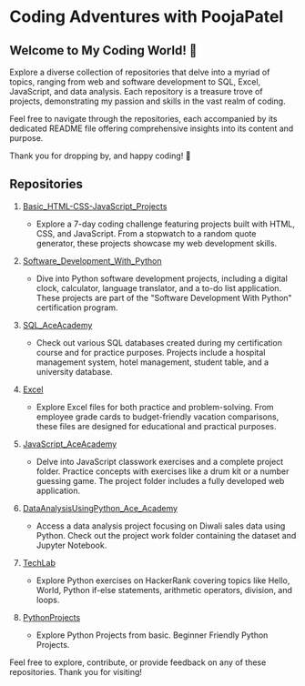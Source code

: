 # Coding Adventures with PoojaPatel

## Welcome to My Coding World! 🚀

Explore a diverse collection of repositories that delve into a myriad of topics, ranging from web and software development to SQL, Excel, JavaScript, and data analysis. Each repository is a treasure trove of projects, demonstrating my passion and skills in the vast realm of coding.

Feel free to navigate through the repositories, each accompanied by its dedicated README file offering comprehensive insights into its content and purpose.

Thank you for dropping by, and happy coding! 🌟


## Repositories

1. [Basic_HTML-CSS-JavaScript_Projects](https://github.com/PoojaPatel1712/Basic_HTML-CSS-JavaScript_Projects)
   - Explore a 7-day coding challenge featuring projects built with HTML, CSS, and JavaScript. From a stopwatch to a random quote generator, these projects showcase my web development skills.
   
2. [Software_Development_With_Python](https://github.com/PoojaPatel1712/Software_Development_With_Python)
   - Dive into Python software development projects, including a digital clock, calculator, language translator, and a to-do list application. These projects are part of the "Software Development With Python" certification program.

3. [SQL_AceAcademy](https://github.com/PoojaPatel1712/SQL_AceAcademy)
   - Check out various SQL databases created during my certification course and for practice purposes. Projects include a hospital management system, hotel management, student table, and a university database.

4. [Excel](https://github.com/PoojaPatel1712/Excel)
   - Explore Excel files for both practice and problem-solving. From employee grade cards to budget-friendly vacation comparisons, these files are designed for educational and practical purposes.

5. [JavaScript_AceAcademy](https://github.com/PoojaPatel1712/JavaScript_AceAcademy)
   - Delve into JavaScript classwork exercises and a complete project folder. Practice concepts with exercises like a drum kit or a number guessing game. The project folder includes a fully developed web application.

6. [DataAnalysisUsingPython_Ace_Academy](https://github.com/PoojaPatel1712/DataAnalysisUsingPython_Ace_Academy)
   - Access a data analysis project focusing on Diwali sales data using Python. Check out the project work folder containing the dataset and Jupyter Notebook.

7. [TechLab](https://github.com/PoojaPatel1712/TechLab)
   - Explore Python exercises on HackerRank covering topics like Hello, World, Python if-else statements, arithmetic operators, division, and loops.

8. [PythonProjects](https://github.com/PoojaPatel1712/PythonProjects)
   - Explore Python Projects from basic. Beginner Friendly Python Projects.

Feel free to explore, contribute, or provide feedback on any of these repositories. Thank you for visiting!
